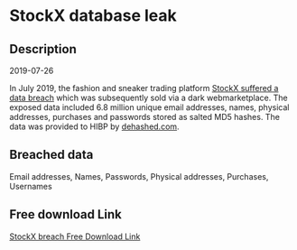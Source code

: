 # StockX database leak

## Description

2019-07-26

In July 2019, the fashion and sneaker trading platform <a href="https://stockx.com/news/update-on-data-security-issue/" target="_blank" rel="noopener">StockX suffered a data breach</a> which was subsequently sold via a dark webmarketplace. The exposed data included 6.8 million unique email addresses, names, physical addresses, purchases and passwords stored as salted MD5 hashes. The data was provided to HIBP by <a href="https://dehashed.com/" target="_blank" rel="noopener">dehashed.com</a>.

## Breached data

Email addresses, Names, Passwords, Physical addresses, Purchases, Usernames

## Free download Link

[StockX breach Free Download Link](https://link-to.net/1229997/750.0927145342765/dynamic/?r=aHR0cHM6Ly93d3cubWVkaWFmaXJlLmNvbS92aWV3L3JmR0s2QTF2MHRSNk1BdS9zdG9ja3guY29tL2ZpbGU=)